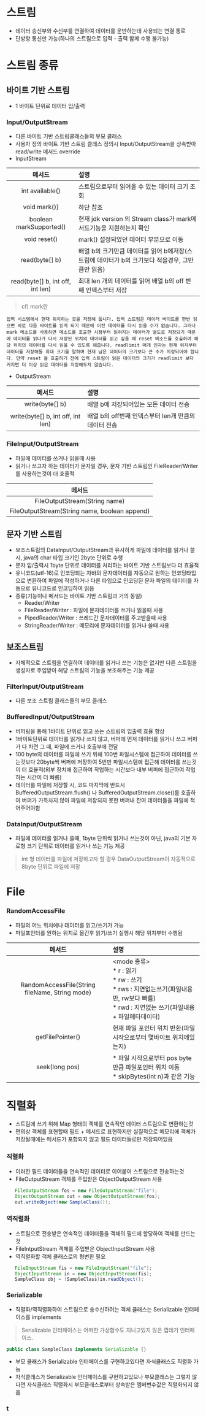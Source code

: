 # 스트림
* 데이터 송신부와 수신부를 연결하여 데이터를 운반하는데 사용되는 연결 통로
* 단방향 통신만 가능(하나의 스트림으로 입력 - 출력 함께 수행 불가능)

# 스트림 종류
## 바이트 기반 스트림
* 1 바이트 단위로 데이터 입/출력
### Input/OutputStream
* 다른 바이트 기반 스트림클래스들의 부모 클래스
* 사용자 정의 바이트 기반 스트림 클래스 정의시 Input/OutputStream을 상속받아 read/write 메서드 override
* InputStream

|메서드|설명|
|:-------:|:------|
|int available()|스트림으로부터 읽어올 수 있는 데이터 크기 조회|
|void mark())|하단 참조|
|boolean markSupported()|현재 jdk version 의 Stream class가 mark메서드기능을 지원하는지 확인|
|void reset()|mark() 설정되었던 데이터 부분으로 이동|
|read(byte[] b)|배열 b의 크기만큼 데이터를 읽어 b에저장(스트림에 데이터가 b의 크기보다 적을경우, 그만큼만 읽음)|
|read(byte[] b, int off, int len)|최대 len 개의 데이터를 읽어 배열 b의 off 번째 인덱스부터 저장|
> cf) mark란
```
입력 시스템에서 현재 위치하는 곳을 저장해 둡니다. 입력 스트림은 데이터 바이트를 한번 읽으면 바로 다음 바이트를 읽게 되기 때문에 이전 데이터를 다시 읽을 수가 없습니다. 그러나 mark 메소드를 사용하면 메소드를 호출한 시점부터 읽혀지는 데이터가 별도로 저장되기 때문에 데이터를 읽다가 다시 저장된 위치의 데이터를 읽고 싶을 때 reset 메소드를 호출하여 해당 위치의 데이터를 다시 읽을 수 있도록 해줍니다. readlimit 매개 인자는 현재 위치부터 데이터를 저장해둘 최대 크기를 말하며 현재 남은 데이터의 크기보다 큰 수가 지정되어야 합니다. 만약 reset 을 호출하기 전에 입력 스트림이 읽은 데이터의 크기가 readlimit 보다 커지면 더 이상 읽은 데이터를 저장해두지 않습니다.
```
* OutputStream

|메서드|설명|
|:-------:|:----|
|write(byte[] b)|배열 b에 저장되어있는 모든 데이터 전송|
|write(byte[] b, int off, int len)|배열 b의 off번째 인덱스부터 len개 만큼의 데이터 전송|

### FileInput/OutputStream
* 파일에 데이터를 쓰거나 읽을때 사용
* 읽거나 쓰고자 하는 데이터가 문자일 경우, 문자 기반 스트림인 FileReader/Writer를 사용하는것이 더 효율적

|메서드|
|:-------:|
|FileOutputStream(String name)|
|FileOutputStream(String name, boolean append)|

## 문자 기반 스트림
* 보조스트림의 DataInput/OutputStream과 유사하게 파일에 데이터를 읽거나 쓸시, java의 char 타입 크기인 2byte 단위로 수행
* 문자 입/출력시 1byte 단위로 데이터를 처리하는 바이트 기반 스트림보다 더 효율적
* 유니코드(utf-16)로 인코딩되는 자바의 문자데이터를 자동으로 원하는 인코딩타입으로 변환하여 파일에 작성하거나 다른 타입으로 인코딩된 문자 파일의 데이터를 자동으로 유니코드로 인코딩하여 읽음
* 종류(기능이나 메서드는 바이트 기반 스트림과 거의 동일)
   * Reader/Writer
   * FileReader/Writer : 파일에 문자데이터를 쓰거나 읽을때 사용
   * PipedReader/Writer : 쓰레드간 문자데이터를 주고받을때 사용
   * StringReader/Writer : 메모리에 문자데이터를 읽거나 쓸때 사용

## 보조스트림
* 자체적으로 스트림을 연결하여 데이터를 읽거나 쓰는 기능은 없지만 다른 스트림을 생성자로 주입받아 해당 스트림의 기능을 보조해주는 기능 제공
### FilterInput/OutputStream
* 다른 보조 스트림 클래스들의 부모 클래스
### BufferedInput/OutputStream
* 버퍼링을 통해 1바이트 단위로 읽고 쓰는 스트림의 입출력 효율 향상
* 1바이트단위로 데이터를 읽거나 쓰지 않고, 버퍼에 먼저 데이터를 읽거나 쓰고 버퍼가 다 차면 그 때, 파일에 쓰거나 호출부에 전달
* 100 byte의 데이터를 파일에 쓰기 위해 100번 파일시스템에 접근하여 데이터를 쓰는것보다 20byte씩 버퍼에 저장하여 5번만 파일시스템에 접근해 데이터를 쓰는것이 더 효율적(외부 장치에 접근하여 작업하는 시간보다 내부 버퍼에 접근하여 작업하는 시간이 더 빠름)
* 데이터를 파일에 저장할 시, 코드 마지막에 반드시 BufferedOutputStream.flush() 나 BufferedOutputStream.close()를 호출하여 버퍼가 가득차지 않아 파일에 저장되지 못한 버퍼내 잔여 데이터들을 파일에 적어주어야함
### DataInput/OutputStream
* 파일에 데이터를 읽거나 쓸때, 1byte 단위씩 읽거나 쓰는것이 아닌, java의 기본 자료형 크기 단위로 데이터를 읽거나 쓰는 기능 제공
> int 형 데이터를 파일에 저장하고자 할 경우 DataOutputStream이 자동적으로 8byte 단위로 파일에 저장

# File
### RandomAccessFile
* 파일의 어느 위치에나 데이터를 읽고/쓰기가 가능
* 파일포인터를 원하는 위치로 옮긴후 읽기/쓰기 실행시 해당 위치부터 수행됨

|메서드|설명|
|:-------:|:-------|
|RandomAccessFile(String fileName, String mode)|<mode 종류><br>* r : 읽기<br>* rw : 쓰기<br> * rws : 지연없는쓰기(파일내용만, rw보다 빠름)<br>* rwd : 지연없는 쓰기(파일내용 + 파일메타데이터)|
|getFilePointer()|현재 파일 포인터 위치 반환(파일 시작으로부터 몇바이트 위치에있는지)|
|seek(long pos)|* 파일 시작으로부터 pos byte 만큼 파일포인터 위치 이동<br>* skipBytes(int n)과 같은 기능|

# 직렬화
* 스트림에 쓰기 위해 Map 형태의 객체를 연속적인 데이터 스트림으로 변환하는것
* 편의상 객체를 표현할때 필드 + 메서드로 표현하지만 실질적으로 메모리에 객체가 저장될때에는 메서드가 포함되지 않고 필드 데이터들로만 저장되어있음
### 직렬화
   * 이러한 필드 데이터들을 연속적인 데이터로 이어붙여 스트림으로 전송하는것
   * FileOutputStream 객체를 주입받은 ObjectOutputStream 사용
```java
   FileOutputStream fos = new FileOutputStream("file");
   ObjectOutputStream out = new ObjectOutputStream(fos);
   out.writeObject(new SampleClass());
   ```
### 역직렬화
   * 스트림으로 전송받은 연속적인 데이터들을 객체의 필드에 할당하여 객체를 만드는것
   * FileIntputStream 객체를 주입받은 ObjectInputStream 사용
   * 역직렬화할 객체 클래스로의 형변환 필요
```java
   FileInputStream fis = new FileInputStream("file");
   ObjectInputStream in = new ObjectInputStream(fis);
   SampleClass obj = (SampleClass)in.readObject();
```
### Serializable
* 직렬화/역직렬화하여 스트림으로 송수신하려는 객체 클래스는 Serializable 인터페이스를 implements
> Serializable 인터페이스는 어떠한 가상함수도 지니고있지 않은 껍데기 인터페이스. 
```java
public class SampleClass implements Serializable {}
```
* 부모 클래스가 Serializable 인터페이스를 구현하고있다면 자식클래스도 직렬화 가능
* 자식클래스가 Serializable 인터페이스를 구현하고있으나 부모클래스는 그렇지 않다면 자식클래스 직렬화시 부모클래스로부터 상속받은 멤버변수값은 직렬화되지 않음
### t
<!--stackedit_data:
eyJoaXN0b3J5IjpbMTIyMzI4NTczNiwtMjA5Mzk0MTkxMywtMT
ExOTQ1NTY0Niw5NzE5MDQzODUsLTEzMzQ3NzM5OTUsNTM4NzM5
MDczLDUwODA4Mjk5MywtMTkzNjgyNDAxMF19
-->